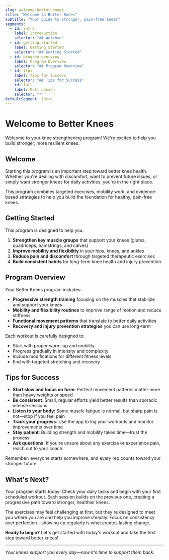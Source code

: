 ```yaml
---
slug: welcome-better-knees
title: "Welcome to Better Knees"
subtitle: "Your guide to stronger, pain-free knees"
segments:
  - id: intro
    label: Introduction
    selector: "## Welcome"
  - id: getting-started
    label: Getting Started
    selector: "## Getting Started"
  - id: program-overview
    label: Program Overview
    selector: "## Program Overview"
  - id: tips
    label: Tips for Success
    selector: "## Tips for Success"
  - id: full
    label: Full Lesson
    selector: "*"
defaultSegment: intro
---
```


# Welcome to Better Knees

Welcome to your knee strengthening program! We're excited to help you build stronger, more resilient knees.

## Welcome

Starting this program is an important step toward better knee health. Whether you're dealing with discomfort, want to prevent future issues, or simply want stronger knees for daily activities, you're in the right place.

This program combines targeted exercises, mobility work, and evidence-based strategies to help you build the foundation for healthy, pain-free knees.

## Getting Started

This program is designed to help you:

1. **Strengthen key muscle groups** that support your knees (glutes, quadriceps, hamstrings, and calves)
2. **Improve mobility and flexibility** in your hips, knees, and ankles
3. **Reduce pain and discomfort** through targeted therapeutic exercises
4. **Build consistent habits** for long-term knee health and injury prevention

## Program Overview

Your Better Knees program includes:

- **Progressive strength training** focusing on the muscles that stabilize and support your knees
- **Mobility and flexibility routines** to improve range of motion and reduce stiffness
- **Functional movement patterns** that translate to better daily activities
- **Recovery and injury prevention strategies** you can use long-term

Each workout is carefully designed to:
- Start with proper warm-up and mobility
- Progress gradually in intensity and complexity
- Include modifications for different fitness levels
- End with targeted stretching and recovery

## Tips for Success

- **Start slow and focus on form**: Perfect movement patterns matter more than heavy weights or speed
- **Be consistent**: Small, regular efforts yield better results than sporadic intense sessions
- **Listen to your body**: Some muscle fatigue is normal, but sharp pain is not—stop if you feel pain
- **Track your progress**: Use the app to log your workouts and monitor improvements over time
- **Stay patient**: Building strength and mobility takes time—trust the process
- **Ask questions**: If you're unsure about any exercise or experience pain, reach out to your coach

Remember: everyone starts somewhere, and every rep counts toward your stronger future.

## What's Next?

Your program starts today! Check your daily tasks and begin with your first scheduled workout. Each session builds on the previous one, creating a progressive path toward stronger, healthier knees.

The exercises may feel challenging at first, but they're designed to meet you where you are and help you improve steadily. Focus on consistency over perfection—showing up regularly is what creates lasting change.

**Ready to begin?** Let's get started with today's workout and take the first step toward better knees!

---

*Your knees support you every day—now it's time to support them back.*
